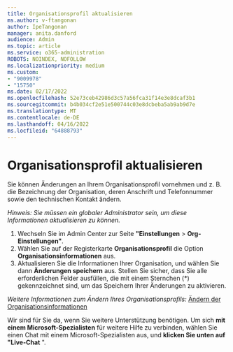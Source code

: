 ```yaml
---
title: Organisationsprofil aktualisieren
ms.author: v-ftangonan
author: IpeTangonan
manager: anita.danford
audience: Admin
ms.topic: article
ms.service: o365-administration
ROBOTS: NOINDEX, NOFOLLOW
ms.localizationpriority: medium
ms.custom:
- "9009978"
- "15750"
ms.date: 02/17/2022
ms.openlocfilehash: 52e73ceb42986d3c57a56fca31f14e3e8dcaf3b1
ms.sourcegitcommit: b4b034cf2e51e500744c03e8dcbeba5ab9ab9d7e
ms.translationtype: MT
ms.contentlocale: de-DE
ms.lasthandoff: 04/16/2022
ms.locfileid: "64888793"
---
```

# <a name="update-organization-profile"></a>Organisationsprofil aktualisieren

Sie können Änderungen an Ihrem Organisationsprofil vornehmen und z. B. die Bezeichnung der Organisation, deren Anschrift und Telefonnummer sowie den technischen Kontakt ändern.

*Hinweis: Sie müssen ein globaler Administrator sein, um diese Informationen aktualisieren zu können.*

1. Wechseln Sie im Admin Center zur Seite **"Einstellungen** >  **Org-Einstellungen"**.
2. Wählen Sie auf der Registerkarte **Organisationsprofil** die Option **Organisationsinformationen** aus.
3. Aktualisieren Sie die Informationen Ihrer Organisation, und wählen Sie dann **Änderungen speichern** aus. Stellen Sie sicher, dass Sie alle erforderlichen Felder ausfüllen, die mit einem Sternchen (\*) gekennzeichnet sind, um das Speichern Ihrer Änderungen zu aktivieren.

*Weitere Informationen zum Ändern Ihres Organisationsprofils:* [Ändern der Organisationsinformationen](https://docs.microsoft.com/microsoft-365/admin/manage/change-address-contact-and-more)

Wir sind für Sie da, wenn Sie weitere Unterstützung benötigen. Um sich **mit einem Microsoft-Spezialisten** für weitere Hilfe zu verbinden, wählen Sie einen Chat mit einem Microsoft-Spezialisten aus, und **klicken Sie unten auf "Live-Chat** ".
